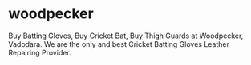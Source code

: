 # woodpecker
 Buy Batting Gloves, Buy Cricket Bat, Buy Thigh Guards at Woodpecker, Vadodara. We are the only and best Cricket Batting Gloves Leather Repairing Provider.
